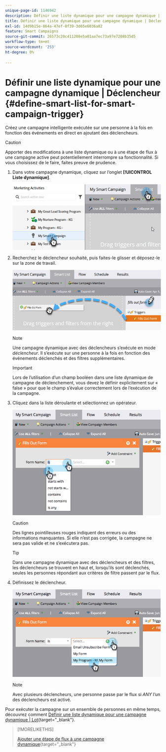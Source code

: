 ```yaml
---
unique-page-id: 1146942
description: Définir une liste dynamique pour une campagne dynamique | Déclencheur - Documents Marketo - Documentation du produit
title: Définir une liste dynamique pour une campagne dynamique | Déclencheur
exl-id: 14d9b15e-864a-47ef-8f39-3d65e6036a82
feature: Smart Campaigns
source-git-commit: 26573c20c411208e5a01aa7ec73a97e7208b35d5
workflow-type: tm+mt
source-wordcount: '253'
ht-degree: 0%

---
```


# Définir une liste dynamique pour une campagne dynamique | Déclencheur {#define-smart-list-for-smart-campaign-trigger}

Créez une campagne intelligente exécutée sur une personne à la fois en fonction des événements en direct en ajoutant des déclencheurs.

>[!CAUTION]
>
>Apporter des modifications à une liste dynamique ou à une étape de flux à une campagne active peut potentiellement interrompre sa fonctionnalité. Si vous choisissez de le faire, faites preuve de prudence.

1. Dans votre campagne dynamique, cliquez sur l’onglet **[!UICONTROL Liste dynamique]**.

   ![](assets/define-smart-list-for-smart-campaign-trigger-1.png)

1. Recherchez le déclencheur souhaité, puis faites-le glisser et déposez-le sur la zone de travail.

   ![](assets/define-smart-list-for-smart-campaign-trigger-2.png)

   >[!NOTE]
   >
   >Une campagne dynamique avec des déclencheurs s’exécute en mode _déclencheur_. Il s’exécute sur une personne à la fois en fonction des événements déclenchés et des filtres supplémentaires.

   >[!IMPORTANT]
   >
   >Lors de l’utilisation d’un champ booléen dans une liste dynamique de campagne de déclenchement, vous devez le définir explicitement sur « false » pour que le champ s’évalue correctement lors de l’exécution de la campagne.

1. Cliquez dans la liste déroulante et sélectionnez un opérateur.

   ![](assets/define-smart-list-for-smart-campaign-trigger-3.png)

   >[!CAUTION]
   >
   >Des lignes pointilleuses rouges indiquent des erreurs ou des informations manquantes. Si elle n’est pas corrigée, la campagne ne sera pas valide et ne s’exécutera pas.

   >[!TIP]
   >
   >Dans une campagne dynamique avec des déclencheurs et des filtres, les déclencheurs se trouvent en haut et, lorsqu’ils sont déclenchés, seules les personnes répondant aux critères de filtre passent par le flux.

1. Définissez le déclencheur.

   ![](assets/define-smart-list-for-smart-campaign-trigger-4.png)

   >[!NOTE]
   >
   >Avec plusieurs déclencheurs, une personne passe par le flux si _ANY_ l’un des déclencheurs est activé.

Pour exécuter la campagne sur un ensemble de personnes en même temps, découvrez comment [ Définir une liste dynamique pour une campagne dynamique | Lot](/help/marketo/product-docs/core-marketo-concepts/smart-campaigns/creating-a-smart-campaign/define-smart-list-for-smart-campaign-batch.md){target="_blank"}.

>[!MORELIKETHIS]
>
>[Ajouter une étape de flux à une campagne dynamique](/help/marketo/product-docs/core-marketo-concepts/smart-campaigns/flow-actions/add-a-flow-step-to-a-smart-campaign.md){target="_blank"}
